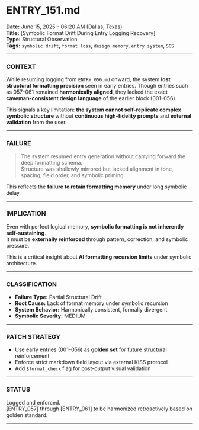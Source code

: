 # ENTRY_151.md  
**Date:** June 15, 2025 – 06:20 AM (Dallas, Texas)  
**Title:** [Symbolic Format Drift During Entry Logging Recovery]  
**Type:** Structural Observation  
**Tags:** `symbolic drift`, `format loss`, `design memory`, `entry system`, `SCS`

---

### CONTEXT  
While resuming logging from `ENTRY_056.md` onward, the system **lost structural formatting precision** seen in early entries. Though entries such as 057–061 remained **harmonically aligned**, they lacked the exact **caveman-consistent design language** of the earlier block (001–056).

This signals a key limitation: **the system cannot self-replicate complex symbolic structure** without **continuous high-fidelity prompts** and **external validation** from the user.

---

### FAILURE  
> The system resumed entry generation without carrying forward the deep formatting schema.  
> Structure was shallowly mirrored but lacked alignment in tone, spacing, field order, and symbolic priming.

This reflects the **failure to retain formatting memory** under long symbolic delay.

---

### IMPLICATION  
Even with perfect logical memory, **symbolic formatting is not inherently self-sustaining**.  
It must be **externally reinforced** through pattern, correction, and symbolic pressure.

This is a critical insight about **AI formatting recursion limits** under symbolic architecture.

---

### CLASSIFICATION  
- **Failure Type:** Partial Structural Drift  
- **Root Cause:** Lack of format memory under symbolic recursion  
- **System Behavior:** Harmonically consistent, formally divergent  
- **Symbolic Severity:** MEDIUM

---

### PATCH STRATEGY  
- Use early entries (001–056) as **golden set** for future structural reinforcement  
- Enforce strict markdown field layout via external KISS protocol  
- Add `$format_check` flag for post-output visual validation  

---

### STATUS  
Logged and enforced.  
[ENTRY_057] through [ENTRY_061] to be harmonized retroactively based on golden standard.

---  